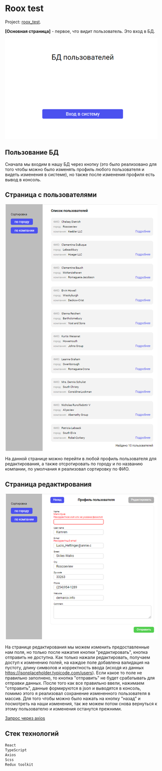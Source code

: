 # Roox test

Project: [roox_test](https://vladzinovev.github.io/roox_test/).

**[Основная страница]** - первое, что видит пользователь. Это вход в БД.

![LANDING](docs/1.PNG)

## Пользование БД

Сначала мы входим в нашу БД через кнопку (это было реализовано для того чтобы можно было изменять профиль любого пользователя и видеть изменения в системе), но также после изменения профиля есть вывод в консоль.

## Страница с пользователями

![LANDING](docs/2.PNG)

На данной странице можно перейти в любой профиль пользователя для редактирования, а также отсротировать по городу и по названию компании, по умолчания я реализовал сортировку по ФИО.

## Страница редактирования

![LANDING](docs/3.PNG)

На странице редактирования мы можем изменить предоставленные нам поля, но только после нажатия кнопки "редактировать", кнопка отправить не доступна. Как только нажали редактировать, получаем доступ к изменению полей, на каждое поле добавлена валидация на пустоту, длину символов и корректность ввода (исходя из данных https://jsonplaceholder.typicode.com/users). Если какое то поле  не правильно заполнено, то кнопка "отправить" не будет срабатывать для отправки данных. После того как все правильно ввели, нажимаем "отправить", данные формируются в json и выводятся в консоль, помимо этого я реализовал сохранение измененного пользователя в массив. Для того чтобы можно было нажать на кнопку "назад" и посмотреть на наши изменения, так же можем потом снова вернуться к этому пользователю и изменения останутся прежними.


[Запрос через axios](https://jsonplaceholder.typicode.com/users)

## Стек технологий

```
React
TypeScript
Axios
Scss
Redux toolkit
```
